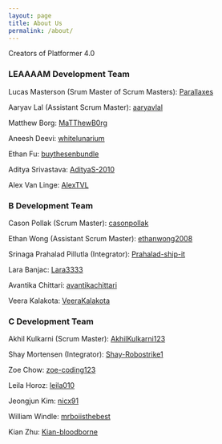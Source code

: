 ```yaml
---
layout: page
title: About Us
permalink: /about/
---
```


Creators of Platformer 4.0

### LEAAAAM Development Team
Lucas Masterson (Srum Master of Scrum Masters): [Parallaxes](https://github.com/Parallaxes)

Aaryav Lal (Assistant Scrum Master): [aaryavlal](https://github.com/aaryavlal)

Matthew Borg: [MaTThewB0rg](https://github.com/MaTThewB0rg)

Aneesh Deevi: [whitelunarium](https://github.com/whitelunarium)

Ethan Fu: [buythesenbundle](https://github.com/buythesenbundle)

Aditya Srivastava: [AdityaS-2010](https://github.com/AdityaS-2010)

Alex Van Linge: [AlexTVL](https://github.com/AlexTVL)

### B Development Team
Cason Pollak (Scrum Master): [casonpollak](https://casonpollak.github.io/cason_2025/)

Ethan Wong (Assistant Scrum Master): [ethanwong2008](https://ethanwong2008.github.io/ethan_2027/)

Srinaga Prahalad Pillutla (Integrator): [Prahalad-ship-it](https://prahalad-ship-it.github.io/Srinaga_2025/)

Lara Banjac: [Lara3333](https://lara3333.github.io/Lara_2025/)

Avantika Chittari: [avantikachittari](https://avantikachittari.github.io/Avantika_2025_2/)

Veera Kalakota: [VeeraKalakota](https://veerakalakota.github.io/Veera_2025/)

### C Development Team
Akhil Kulkarni (Scrum Master): [AkhilKulkarni123](https://github.com/AkhilKulkarni123/Akhil_2025_1)

Shay Mortensen (Integrator): [Shay-Robostrike1](https://github.com/Shay-Robostrike1/shay_2025)

Zoe Chow: [zoe-coding123](https://github.com/zoe-coding123/zoe_2025_2)

Leila Horoz: [leila010](https://github.com/leila010/Leila_2025)

Jeongjun Kim: [nicx91](https://github.com/nicx91/jeongjun_2025)

William Windle: [mrboiisthebest](https://github.com/mrboiisthebest/william_2025)

Kian Zhu: [Kian-bloodborne](https://github.com/Kian-bloodborne/Kian_2025)